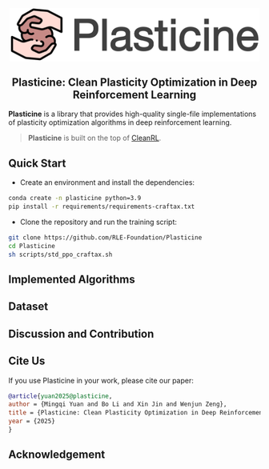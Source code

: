 <div align=center>
<p align="center"><img align="center" width="500px" src="assets/logo.png"></p>

## Plasticine: Clean Plasticity Optimization in Deep Reinforcement Learning

</div>

**Plasticine** is a library that provides high-quality single-file implementations of plasticity optimization algorithms in deep reinforcement learning. 


> **Plasticine** is built on the top of [CleanRL](https://github.com/vwxyzjn/cleanrl).

## Quick Start
- Create an environment and install the dependencies:
``` sh
conda create -n plasticine python=3.9
pip install -r requirements/requirements-craftax.txt
```

- Clone the repository and run the training script:
``` sh
git clone https://github.com/RLE-Foundation/Plasticine
cd Plasticine
sh scripts/std_ppo_craftax.sh
```


## Implemented Algorithms

## Dataset

## Discussion and Contribution

## Cite Us
If you use Plasticine in your work, please cite our paper:
``` bib
@article{yuan2025@plasticine,
author = {Mingqi Yuan and Bo Li and Xin Jin and Wenjun Zeng},
title = {Plasticine: Clean Plasticity Optimization in Deep Reinforcement Learning},
year = {2025}
}
```

## Acknowledgement
